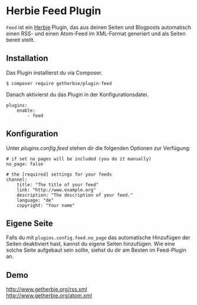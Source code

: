 Herbie Feed Plugin
======================

`Feed` ist ein [Herbie](http://github.com/getherbie/herbie) Plugin, das aus deinen Seiten und Blogposts automatisch
einen RSS- und einen Atom-Feed im XML-Format generiert und als Seiten bereit stellt.


Installation
-------------

Das Plugin installierst du via Composer.

	$ composer require getherbie/plugin-feed

Danach aktivierst du das Plugin in der Konfigurationsdatei.

    plugins:
        enable:
            - feed


## Konfiguration

Unter *plugins.config.feed* stehen dir die folgenden Optionen zur Verfügung:

    # if set no pages will be included (you do it manually)
    no_page: false

    # the [required] settings for your feeds
    channel:
        title: "The title of your feed"
        link: "http://www.example.org"
        description: "The description of your feed."
        language: "de"
        copyright: "Your name"


## Eigene Seite

Falls du mit `plugins.config.feed.no_page` das automatische Hinzufügen der Seiten deaktiviert hast, kannst
du eigene Seiten hinzufügen. Wie eine solche Seite aufgebaut sein sollte, siehst du dir am Besten im Feed-Plugin an. 


Demo
----

<http://www.getherbie.org/rss.xml>  
<http://www.getherbie.org/atom.xml>
